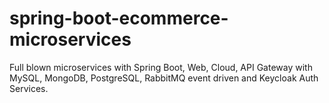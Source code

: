 # spring-boot-ecommerce-microservices
Full blown microservices with Spring Boot, Web, Cloud, API Gateway with MySQL, MongoDB, PostgreSQL, RabbitMQ event driven and Keycloak Auth Services.
